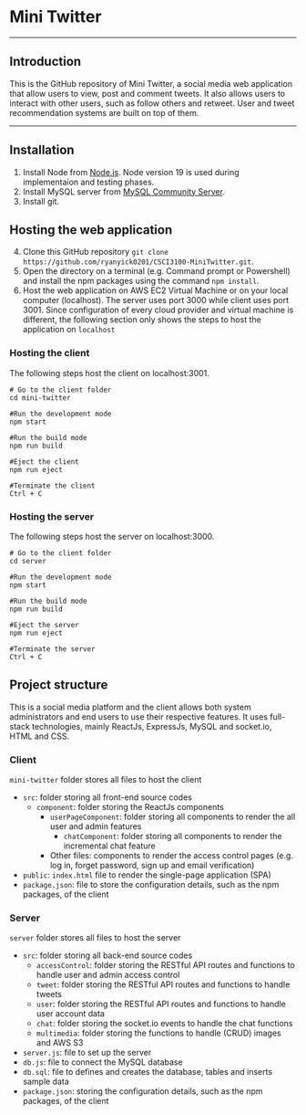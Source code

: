 # Mini Twitter
---
## Introduction
This is the GitHub repository of Mini Twitter, a social media web application that allow users to view, post and comment tweets. It also allows users to interact with other users, such as follow others and retweet. User and tweet recommendation systems are built on top of them.

---
## Installation
1. Install Node from [Node.js](https://nodejs.org/en/download). Node version 19 is used during implementaion and testing phases.
2. Install MySQL server from [MySQL Community Server](https://dev.mysql.com/downloads/mysql/).
3. Install git.

## Hosting the web application
4. Clone this GitHub repository `git clone https://github.com/ryanyick0201/CSCI3100-MiniTwitter.git`.
5. Open the directory on a terminal (e.g. Command prompt or Powershell) and install the npm packages using the command `npm install`.
6. Host the web application on AWS EC2 Virtual Machine or on your local computer (localhost). The server uses port 3000 while client uses port 3001. Since configuration of every cloud provider and virtual machine is different, the following section only shows the steps to host the application on `localhost`

### Hosting the client
The following steps host the client on localhost:3001.
```
# Go to the client folder
cd mini-twitter

#Run the development mode
npm start

#Run the build mode
npm run build

#Eject the client
npm run eject

#Terminate the client
Ctrl + C
```

### Hosting the server
The following steps host the server on localhost:3000.
```
# Go to the client folder
cd server

#Run the development mode
npm start

#Run the build mode
npm run build

#Eject the server
npm run eject

#Terminate the server
Ctrl + C
```

## Project structure
This is a social media platform and the client allows both system administrators and end users to use their respective features. It uses full-stack technologies, mainly ReactJs, ExpressJs, MySQL and socket.io, HTML and CSS.

### Client
`mini-twitter` folder stores all files to host the client
- `src`: folder storing all front-end source codes
    - `component`: folder storing the ReactJs components
        - `userPageComponent`: folder storing all components to render the all user and admin features
            - `chatComponent`: folder storing all components to render the incremental chat feature 
        - Other files: components to render the access control pages (e.g. log in, forget password, sign up and email verification) 
- `public`: `index.html` file to render the single-page application (SPA)
- `package.json`: file to store the configuration details, such as the npm packages, of the client
### Server
`server` folder stores all files to host the server
- `src`: folder storing all back-end source codes
    - `accessControl`: folder storing the RESTful API routes and functions to handle user and admin access control
    - `tweet`: folder storing the RESTful API routes and functions to handle tweets
    - `user`: folder storing the RESTful API routes and functions to handle user account data
    - `chat`: folder storing the socket.io events to handle the chat functions
    - `multimedia`: folder storing the functions to handle (CRUD) images and AWS S3
- `server.js`: file to set up the server
- `db.js`: file to connect the MySQL database
- `db.sql`: file to defines and creates the database, tables and inserts sample data
- `package.json`: storing the configuration details, such as the npm packages, of the client
